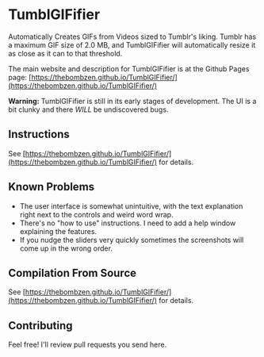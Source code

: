 # TumblGIFifier
Automatically Creates GIFs from Videos sized to Tumblr's liking.
Tumblr has a maximum GIF size of 2.0 MB, and TumblGIFifier will automatically resize it as close as it can to that threshold.

The main website and description for TumblGIFifier is at the Github Pages page: [https://thebombzen.github.io/TumblGIFifier/](https://thebombzen.github.io/TumblGIFifier/)

**Warning:**
TumblGIFifier is still in its early stages of development. The UI is a bit clunky and there *WILL* be undiscovered bugs.

## Instructions

See [https://thebombzen.github.io/TumblGIFifier/](https://thebombzen.github.io/TumblGIFifier/) for details.

## Known Problems

- The user interface is somewhat unintuitive, with the text explanation right next to the controls and weird word wrap.
- There's no "how to use" instructions. I need to add a help window explaining the features.
- If you nudge the sliders very quickly sometimes the screenshots will come up in the wrong order.

## Compilation From Source

See [https://thebombzen.github.io/TumblGIFifier/](https://thebombzen.github.io/TumblGIFifier/) for details.

## Contributing

Feel free! I'll review pull requests you send here.

